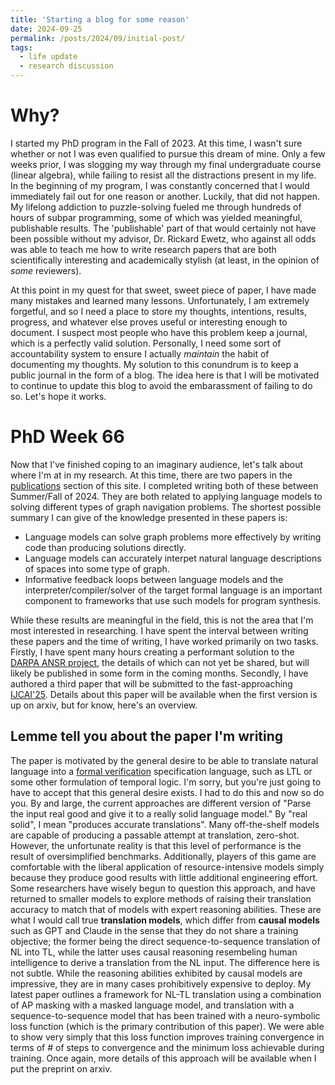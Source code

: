```yaml
---
title: 'Starting a blog for some reason'
date: 2024-09-25
permalink: /posts/2024/09/initial-post/
tags:
  - life update
  - research discussion
---
```


# Why?
I started my PhD program in the Fall of 2023. At this time, I wasn't sure whether or not I was even qualified to pursue this dream of mine. Only a few weeks prior, I was slogging my way through my final undergraduate course (linear algebra), while failing to resist all the distractions present in my life. In the beginning of my program, I was constantly concerned that I would immediately fail out for one reason or another. Luckily, that did not happen. My lifelong addiction to puzzle-solving fueled me through hundreds of hours of subpar programming, some of which was yielded meaningful, publishable results. The 'publishable' part of that would certainly not have been possible without my advisor, Dr. Rickard Ewetz, who against all odds was able to teach me how to write research papers that are both scientifically interesting and academically stylish (at least, in the opinion of *some* reviewers). 

At this point in my quest for that sweet, sweet piece of paper, I have made many mistakes and learned many lessons. Unfortunately, I am extremely forgetful, and so I need a place to store my thoughts, intentions, results, progress, and whatever else proves useful or interesting enough to document. I suspect most people who have this problem keep a journal, which is a perfectly valid solution. Personally, I need some sort of accountability system to ensure I actually *maintain* the habit of documenting my thoughts. My solution to this conundrum is to keep a public journal in the form of a blog. The idea here is that I will be motivated to continue to update this blog to avoid the embarassment of failing to do so. Let's hope it works.

# PhD Week 66
Now that I've finished coping to an imaginary audience, let's talk about where I'm at in my research. At this time, there are two papers in the [publications](/publications) section of this site. I completed writing both of these between Summer/Fall of 2024. They are both related to applying language models to solving different types of graph navigation problems. The shortest possible summary I can give of the knowledge presented in these papers is:

* Language models can solve graph problems more effectively by writing code than producing solutions directly.
* Language models can accurately interpet natural language descriptions of spaces into some type of graph.
* Informative feedback loops between language models and the interpreter/compiler/solver of the target formal language is an important component to frameworks that use such models for program synthesis.

While these results are meaningful in the field, this is not the area that I'm most interested in researching. I have spent the interval between writing these papers and the time of writing, I have worked primarily on two tasks. Firstly, I have spent many hours creating a performant solution to the [DARPA ANSR project](https://www.darpa.mil/program/assured-neuro-symbolic-learning-and-reasoning), the details of which can not yet be shared, but will likely be published in some form in the coming months. Secondly, I have authored a third paper that will be submitted to the fast-approaching [IJCAI'25](https://2025.ijcai.org/). Details about this paper will be available when the first version is up on arxiv, but for know, here's an overview. 

## Lemme tell you about the paper I'm writing
The paper is motivated by the general desire to be able to translate natural language into a [formal verification](https://en.wikipedia.org/wiki/Formal_verification) specification language, such as LTL or some other formulation of temporal logic. I'm sorry, but you're just going to have to accept that this general desire exists. I had to do this and now so do you. By and large, the current approaches are different version of "Parse the input real good and give it to a really solid language model." By "real solid", I mean "produces accurate translations". Many off-the-shelf models are capable of producing a passable attempt at translation, zero-shot. However, the unfortunate reality is that this level of performance is the result of oversimplified benchmarks. Additionally, players of this game are comfortable with the liberal application of resource-intensive models simply because they produce good results with little additional engineering effort. Some researchers have wisely begun to question this approach, and have returned to smaller models to explore methods of raising their translation accuracy to match that of models with expert reasoning abilities. These are what I would call true **translation models**, which differ from **causal models** such as GPT and Claude in the sense that they do not share a training objective; the former being the direct sequence-to-sequence translation of NL into TL, while the latter uses causal reasoning resembeling human intelligence to derive a translation from the NL input. The difference here is not subtle. While the reasoning abilities exhibited by causal models are impressive, they are in many cases prohibitively expensive to deploy. My latest paper outlines a framework for NL-TL translation using a combination of AP masking with a masked language model, and translation with a sequence-to-sequence model that has been trained with a neuro-symbolic loss function (which is the primary contribution of this paper). We were able to show very simply that this loss function improves training convergence in terms of # of steps to convergence and the minimum loss achievable during training. Once again, more details of this approach will be available when I put the preprint on arxiv.




